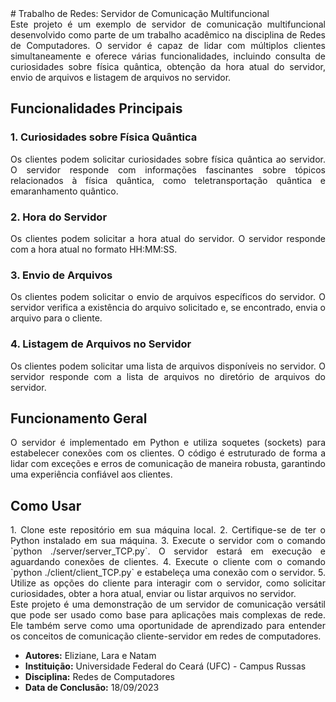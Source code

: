 <div align="justify">
# Trabalho de Redes: Servidor de Comunicação Multifuncional
</div>

<div align="justify">
Este projeto é um exemplo de servidor de comunicação multifuncional desenvolvido como parte de um trabalho acadêmico na disciplina de Redes de Computadores. O servidor é capaz de lidar com múltiplos clientes simultaneamente e oferece várias funcionalidades, incluindo consulta de curiosidades sobre física quântica, obtenção da hora atual do servidor, envio de arquivos e listagem de arquivos no servidor.
</div>

## Funcionalidades Principais

### 1. Curiosidades sobre Física Quântica
<div align="justify">
Os clientes podem solicitar curiosidades sobre física quântica ao servidor. O servidor responde com informações fascinantes sobre tópicos relacionados à física quântica, como teletransportação quântica e emaranhamento quântico.
</div>

### 2. Hora do Servidor
<div align="justify">
Os clientes podem solicitar a hora atual do servidor. O servidor responde com a hora atual no formato HH:MM:SS.
</div>

### 3. Envio de Arquivos
<div align="justify">
Os clientes podem solicitar o envio de arquivos específicos do servidor. O servidor verifica a existência do arquivo solicitado e, se encontrado, envia o arquivo para o cliente.
</div>

### 4. Listagem de Arquivos no Servidor
<div align="justify">
Os clientes podem solicitar uma lista de arquivos disponíveis no servidor. O servidor responde com a lista de arquivos no diretório de arquivos do servidor.
</div>

## Funcionamento Geral
<div align="justify">
O servidor é implementado em Python e utiliza soquetes (sockets) para estabelecer conexões com os clientes. O código é estruturado de forma a lidar com exceções e erros de comunicação de maneira robusta, garantindo uma experiência confiável aos clientes.
</div>

## Como Usar
<div align="justify">
1. Clone este repositório em sua máquina local.
2. Certifique-se de ter o Python instalado em sua máquina.
3. Execute o servidor com o comando `python ./server/server_TCP.py`. O servidor estará em execução e aguardando conexões de clientes.
4. Execute o cliente com o comando `python ./client/client_TCP.py` e estabeleça uma conexão com o servidor.
5. Utilize as opções do cliente para interagir com o servidor, como solicitar curiosidades, obter a hora atual, enviar ou listar arquivos no servidor.
</div>

<div align="justify">
Este projeto é uma demonstração de um servidor de comunicação versátil que pode ser usado como base para aplicações mais complexas de rede. Ele também serve como uma oportunidade de aprendizado para entender os conceitos de comunicação cliente-servidor em redes de computadores.
</div>

* **Autores:** Eliziane, Lara e Natam
* **Instituição:** Universidade Federal do Ceará (UFC) - Campus Russas
* **Disciplina:** Redes de Computadores
* **Data de Conclusão:** 18/09/2023
